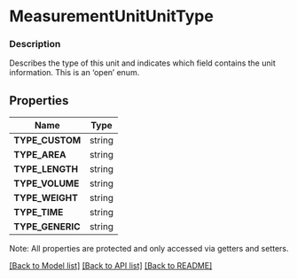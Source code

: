 # MeasurementUnitUnitType

### Description

Describes the type of this unit and indicates which field contains the unit information. This is an ‘open’ enum.

## Properties
Name | Type
------------ | -------------
**TYPE_CUSTOM** | string
**TYPE_AREA** | string
**TYPE_LENGTH** | string
**TYPE_VOLUME** | string
**TYPE_WEIGHT** | string
**TYPE_TIME** | string
**TYPE_GENERIC** | string

Note: All properties are protected and only accessed via getters and setters.

[[Back to Model list]](../../README.md#documentation-for-models) [[Back to API list]](../../README.md#documentation-for-api-endpoints) [[Back to README]](../../README.md)

